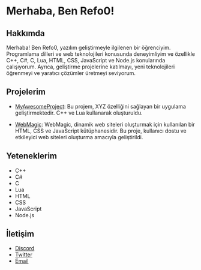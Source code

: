 # Merhaba, Ben Refo0!

## Hakkımda
Merhaba! Ben Refo0, yazılım geliştirmeyle ilgilenen bir öğrenciyim. Programlama dilleri ve web teknolojileri konusunda deneyimliyim ve özellikle C++, C#, C, Lua, HTML, CSS, JavaScript ve Node.js konularında çalışıyorum. Ayrıca, geliştirme projelerine katılmayı, yeni teknolojileri öğrenmeyi ve yaratıcı çözümler üretmeyi seviyorum.

## Projelerim
- [MyAwesomeProject](https://github.com/refo0/MyAwesomeProject): Bu projem, XYZ özelliğini sağlayan bir uygulama geliştirmektedir. C++ ve Lua kullanarak oluşturuldu.

- [WebMagic](https://github.com/refo0/WebMagic): WebMagic, dinamik web siteleri oluşturmak için kullanılan bir HTML, CSS ve JavaScript kütüphanesidir. Bu proje, kullanıcı dostu ve etkileyici web siteleri oluşturma amacıyla geliştirildi.

## Yeteneklerim
- C++
- C#
- C
- Lua
- HTML
- CSS
- JavaScript
- Node.js

## İletişim
- [Discord](https://www.linkedin.com/in/refo0)
- [Twitter](https://twitter.com/refo0)
- [Email](mailto:refo0@example.com)
